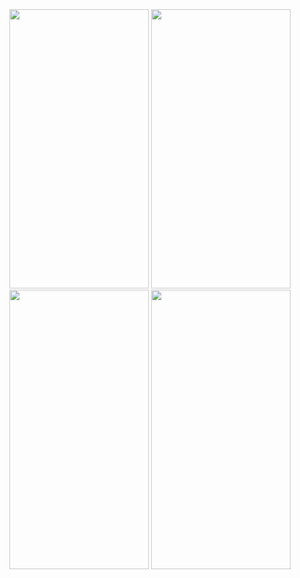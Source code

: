 <img src="https://github.com/njm181/SaveMeGeo/assets/42520564/3d62a3dc-af9c-4996-9e21-ec6242c93fc1" width="250" height="500">
<img src="https://github.com/njm181/SaveMeGeo/assets/42520564/a0d7965e-83d0-4b30-8a6b-21e98eeaf744" width="250" height="500">
<img src="https://github.com/njm181/SaveMeGeo/assets/42520564/f56f038a-9cc8-4121-ada8-7dd9e88b2281" width="250" height="500">
<img src="https://github.com/njm181/SaveMeGeo/assets/42520564/a9569d1c-be3b-4e20-a262-416a613ffd63" width="250" height="500">

